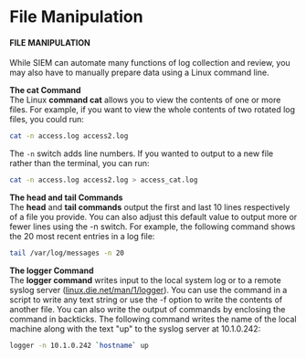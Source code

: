 # File Manipulation

#### FILE MANIPULATION

While SIEM can automate many functions of log collection and review, you may also have to manually prepare data using a Linux command line.

**The cat Command**  
The Linux **command cat** allows you to view the contents of one or more files. For example, if you want to view the whole contents of two rotated log files, you could run:

```Bash
cat -n access.log access2.log
```

The `-n` switch adds line numbers. If you wanted to output to a new file rather than the terminal, you can run:

```Bash
cat -n access.log access2.log > access_cat.log
```

**The head and tail Commands**  
The **head** and **tail commands** output the first and last 10 lines respectively of a file you provide. You can also adjust this default value to output more or fewer lines using the -n switch. For example, the following command shows the 20 most recent entries in a log file:

```Bash
tail /var/log/messages -n 20
```

**The logger Command**  
The **logger command** writes input to the local system log or to a remote syslog server ([linux.die.net/man/1/logger](https://course.adinusa.id/sections/file-manipulation)). You can use the command in a script to write any text string or use the -f option to write the contents of another file. You can also write the output of commands by enclosing the command in backticks. The following command writes the name of the local machine along with the text "up" to the syslog server at 10.1.0.242:

```Bash
logger -n 10.1.0.242 `hostname` up
```